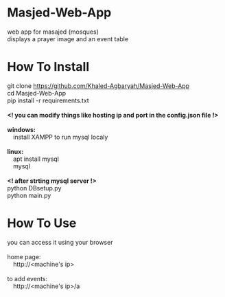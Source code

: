 # Masjed-Web-App
web app for masajed (mosques)<br/>
displays a prayer image and an event table<br/>

# How To Install
git clone https://github.com/Khaled-Agbaryah/Masjed-Web-App<br />
cd Masjed-Web-App</br>
pip install -r requirements.txt<br/><br/>
<strong><! you can modify things like hosting ip and port in the config.json file !></strong><br/><br/>
<strong>windows:</strong><br/>&emsp;install XAMPP to run mysql localy<br/><br/>
<strong>linux:</strong><br/>&emsp;apt install mysql<br/>&emsp;mysql<br/><br/>
<strong><! after strting mysql server !></strong><br/>
python DBsetup.py<br/>
python main.py<br/>

# How To Use
you can access it using your browser<br /><br />
home page:<br />&emsp;http://<machine's ip><br /><br />
to add events:<br />&emsp;http://<machine's ip>/a
